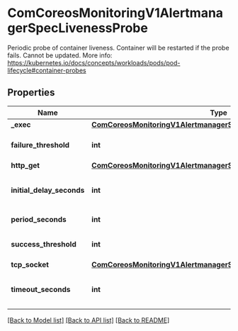 # ComCoreosMonitoringV1AlertmanagerSpecLivenessProbe

Periodic probe of container liveness. Container will be restarted if the probe fails. Cannot be updated. More info: https://kubernetes.io/docs/concepts/workloads/pods/pod-lifecycle#container-probes
## Properties
Name | Type | Description | Notes
------------ | ------------- | ------------- | -------------
**_exec** | [**ComCoreosMonitoringV1AlertmanagerSpecLifecyclePostStartExec**](ComCoreosMonitoringV1AlertmanagerSpecLifecyclePostStartExec.md) |  | [optional] 
**failure_threshold** | **int** | Minimum consecutive failures for the probe to be considered failed after having succeeded. Defaults to 3. Minimum value is 1. | [optional] 
**http_get** | [**ComCoreosMonitoringV1AlertmanagerSpecLifecyclePostStartHttpGet**](ComCoreosMonitoringV1AlertmanagerSpecLifecyclePostStartHttpGet.md) |  | [optional] 
**initial_delay_seconds** | **int** | Number of seconds after the container has started before liveness probes are initiated. More info: https://kubernetes.io/docs/concepts/workloads/pods/pod-lifecycle#container-probes | [optional] 
**period_seconds** | **int** | How often (in seconds) to perform the probe. Default to 10 seconds. Minimum value is 1. | [optional] 
**success_threshold** | **int** | Minimum consecutive successes for the probe to be considered successful after having failed. Defaults to 1. Must be 1 for liveness and startup. Minimum value is 1. | [optional] 
**tcp_socket** | [**ComCoreosMonitoringV1AlertmanagerSpecLifecyclePostStartTcpSocket**](ComCoreosMonitoringV1AlertmanagerSpecLifecyclePostStartTcpSocket.md) |  | [optional] 
**timeout_seconds** | **int** | Number of seconds after which the probe times out. Defaults to 1 second. Minimum value is 1. More info: https://kubernetes.io/docs/concepts/workloads/pods/pod-lifecycle#container-probes | [optional] 

[[Back to Model list]](../README.md#documentation-for-models) [[Back to API list]](../README.md#documentation-for-api-endpoints) [[Back to README]](../README.md)


